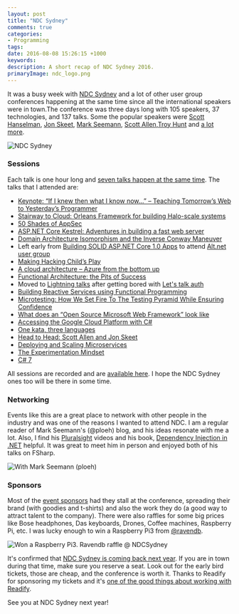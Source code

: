 ```yaml
---
layout: post
title: "NDC Sydney"
comments: true
categories: 
- Programming
tags: 
date: 2016-08-08 15:26:15 +1000
keywords: 
description: A short recap of NDC Sydney 2016.
primaryImage: ndc_logo.png
---
```


It was a busy week with [NDC Sydney](http://ndcsydney.com/) and a lot of other user group conferences happening at the same time since all the international speakers were in town.The conference was three days long with 105 speakers, 37 technologies, and 137 talks. Some the popular speakers were [Scott Hanselman](http://www.hanselman.com/), [Jon Skeet](http://stackoverflow.com/users/22656/jon-skeet), [Mark Seemann](http://blog.ploeh.dk/), [Scott Allen](http://odetocode.com/about/scott-allen),[Troy Hunt](https://www.troyhunt.com/) and [a lot more](http://ndcsydney.com/speakers/).

<img class="center" alt="NDC Sydney" src="{{ site.images_root}}/ndc_logo.png" />

### Sessions

Each talk is one hour long and [seven talks happen at the same time](http://ndcsydney.com/agenda/). The talks that I attended are: 

- [Keynote: “If I knew then what I know now…” – Teaching Tomorrow’s Web to Yesterday’s Programmer](http://ndcsydney.com/talk/keynote/) 
- [Stairway to Cloud: Orleans Framework for building Halo-scale systems](http://ndcsydney.com/talk/stairway-to-cloud-orleans-framework-for-building-halo-scale-systems/)
- [50 Shades of AppSec](http://ndcsydney.com/talk/50-shades-of-appsec/)
- [ASP.NET Core Kestrel: Adventures in building a fast web server](http://ndcsydney.com/talk/adventures-in-building-a-fast-web-server-for-asp-net-core-1-0/)
- [Domain Architecture Isomorphism and the Inverse Conway Maneuver](http://ndcsydney.com/talk/domain-architecture-isomorphism-and-the-inverse-conway-maneuver/)
- Left early from [Building SOLID ASP.NET Core 1.0 Apps](http://ndcsydney.com/talk/building-solid-asp-net-core-1-0-apps/) to attend [Alt.net user group](http://www.meetup.com/Sydney-Alt-Net/events/231759202/)
- [Making Hacking Child’s Play](http://ndcsydney.com/talk/making-hacking-childs-play/)
- [A cloud architecture – Azure from the bottom up](http://ndcsydney.com/talk/understanding-an-architecture-for-the-cloud/)
- [Functional Architecture: the Pits of Success](http://ndcsydney.com/talk/functional-architecture-the-pits-of-success/)
- Moved to [Lightning talks](http://ndcsydney.com/talk/lightning-talks/) after getting bored with [Let's talk auth](http://ndcsydney.com/talk/lets-talk-auth/) 
- [Building Reactive Services using Functional Programming](http://ndcsydney.com/talk/building-reactive-services-using-functional-programming/)
- [Microtesting: How We Set Fire To The Testing Pyramid While Ensuring Confidence](http://ndcsydney.com/talk/microtesting-how-we-set-fire-to-the-testing-pyramid-while-ensuring-confidence/)
- [What does an “Open Source Microsoft Web Framework” look like](http://ndcsydney.com/talk/what-does-an-open-source-microsoft-web-platform-look-like/)
- [Accessing the Google Cloud Platform with C#](http://ndcsydney.com/talk/google-cloud-platform/)
- [One kata, three languages](http://ndcsydney.com/talk/one-kata-three-languages/)
- [Head to Head: Scott Allen and Jon Skeet](http://ndcsydney.com/talk/head-to-head/)
- [Deploying and Scaling Microservices](http://ndcsydney.com/talk/deploying-and-scaling-microservices/)   
- [The Experimentation Mindset](http://ndcsydney.com/talk/the-experimentation-mindset/)
- [C# 7](http://ndcsydney.com/talk/c-7-the-future/)

All sessions are recorded and are [available here](https://vimeo.com/ndcconferences). I hope the NDC Sydney ones too will be there in some time.

### Networking

Events like this are a great place to network with other people in the industry and was one of the reasons I wanted to attend NDC. I am a regular reader of Mark Seemann's (@ploeh) blog, and his ideas resonate with me a lot. Also, I find his [Pluralsight](https://www.pluralsight.com/authors/mark-seemann) videos and his book, [Dependency Injection in .NET](http://amzn.to/2aFmtiC) helpful. It was great to meet him in person and enjoyed both of his talks on FSharp. 

<img class="center" alt="With Mark Seemann (ploeh)" src="{{ site.images_root}}/ndc_ploeh.jpg" />


### Sponsors

Most of the [event sponsors](http://ndcsydney.com/page/partnership/) had they stall at the conference, spreading their brand (with goodies and t-shirts) and also the work they do (a good way to attract talent to the company). There were also raffles for some big prices like Bose headphones, Das keyboards, Drones, Coffee machines, Raspberry Pi, etc. I was lucky enough to win a Raspberry Pi3 from [@ravendb](https://twitter.com/RavenDB). 

<img alt="Won a Raspberry Pi3. Ravendb raffle @ NDCSydney" src="{{ site.images_root}}/ndc_raspberrypi.jpg" />

It's confirmed that [NDC Sydney is coming back next year](https://twitter.com/samnewman/status/761402917798555648). If you are in town during that time, make sure you reserve a seat.  Look out for the early bird tickets, those are cheap, and the conference is worth it. Thanks to Readify for sponsoring my tickets and it's [one of the good things about working with Readify](http://www.rahulpnath.com/blog/finding-a-job-abroad/).

See you at NDC Sydney next year!